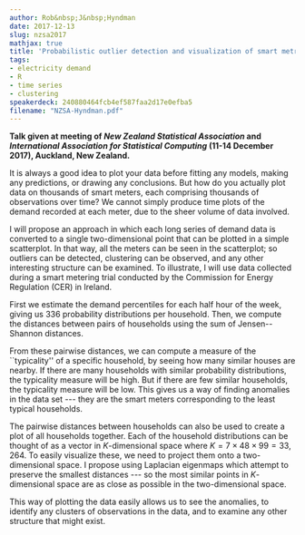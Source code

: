 ```yaml
---
author: Rob&nbsp;J&nbsp;Hyndman
date: 2017-12-13
slug: nzsa2017
mathjax: true
title: 'Probabilistic outlier detection and visualization of smart metre data'
tags:
- electricity demand
- R
- time series
- clustering
speakerdeck: 240880464fcb4ef587faa2d17e0efba5
filename: "NZSA-Hyndman.pdf"
---
```


**Talk given at meeting of *New Zealand Statistical Association* and *International Association for Statistical Computing* (11-14 December 2017), Auckland, New Zealand.**

It is always a good idea to plot your data before fitting any models,
making any predictions, or drawing any conclusions. But how do you
actually plot data on thousands of smart meters, each comprising
thousands of observations over time? We cannot simply produce time plots
of the demand recorded at each meter, due to the sheer volume of data
involved.

I will propose an approach in which each long series of demand data is
converted to a single two-dimensional point that can be plotted in a
simple scatterplot. In that way, all the meters can be seen in the
scatterplot; so outliers can be detected, clustering can be observed,
and any other interesting structure can be examined. To illustrate, I
will use data collected during a smart metering trial conducted by the
Commission for Energy Regulation (CER) in Ireland.

First we estimate the demand percentiles for each half hour of the week,
giving us 336 probability distributions per household. Then, we compute
the distances between pairs of households using the sum of
Jensen--Shannon distances.

From these pairwise distances, we can compute a measure of the
``typicality'' of a specific household, by seeing how many similar
houses are nearby. If there are many households with similar probability
distributions, the typicality measure will be high. But if there are few
similar households, the typicality measure will be low. This gives us a
way of finding anomalies in the data set --- they are the smart meters
corresponding to the least typical households.

The pairwise distances between households can also be used to create a
plot of all households together. Each of the household distributions can
be thought of as a vector in $K$-dimensional space where
$K=7\times48\times99 = 33,264$. To easily visualize these, we need to
project them onto a two-dimensional space. I propose using Laplacian
eigenmaps which attempt to preserve the smallest distances --- so the
most similar points in $K$-dimensional space are as close as possible
in the two-dimensional space.

This way of plotting the data easily allows us to see the anomalies, to
identify any clusters of observations in the data, and to examine any
other structure that might exist.
